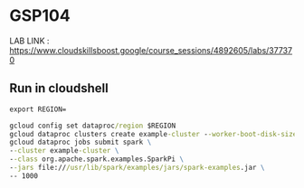 # GSP104

LAB LINK : https://www.cloudskillsboost.google/course_sessions/4892605/labs/377370

## Run in cloudshell

```cmd
export REGION=
```

```cmd
gcloud config set dataproc/region $REGION
gcloud dataproc clusters create example-cluster --worker-boot-disk-size 500
gcloud dataproc jobs submit spark \
--cluster example-cluster \
--class org.apache.spark.examples.SparkPi \
--jars file:///usr/lib/spark/examples/jars/spark-examples.jar \
-- 1000
```
